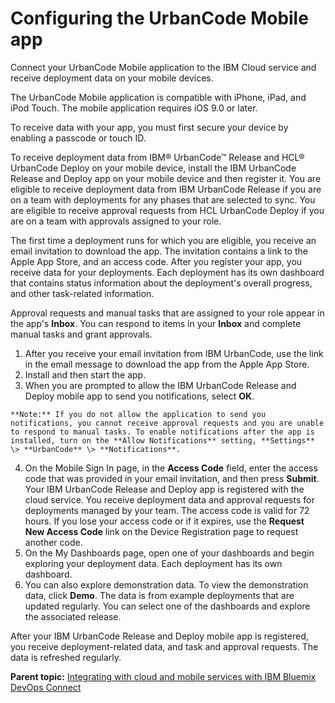 # Configuring the UrbanCode Mobile app

Connect your UrbanCode Mobile application to the IBM Cloud service and receive deployment data on your mobile devices.

The UrbanCode Mobile application is compatible with iPhone, iPad, and iPod Touch. The mobile application requires iOS 9.0 or later.

To receive data with your app, you must first secure your device by enabling a passcode or touch ID.

To receive deployment data from IBM® UrbanCode™ Release and HCL® UrbanCode Deploy on your mobile device, install the IBM UrbanCode Release and Deploy app on your mobile device and then register it. You are eligible to receive deployment data from IBM UrbanCode Release if you are on a team with deployments for any phases that are selected to sync. You are eligible to receive approval requests from HCL UrbanCode Deploy if you are on a team with approvals assigned to your role.

The first time a deployment runs for which you are eligible, you receive an email invitation to download the app. The invitation contains a link to the Apple App Store, and an access code. After you register your app, you receive data for your deployments. Each deployment has its own dashboard that contains status information about the deployment's overall progress, and other task-related information.

Approval requests and manual tasks that are assigned to your role appear in the app's **Inbox**. You can respond to items in your **Inbox** and complete manual tasks and grant approvals.

1.   After you receive your email invitation from IBM UrbanCode, use the link in the email message to download the app from the Apple App Store. 
2.   Install and then start the app. 
3.   When you are prompted to allow the IBM UrbanCode Release and Deploy mobile app to send you notifications, select **OK**. 

    **Note:** If you do not allow the application to send you notifications, you cannot receive approval requests and you are unable to respond to manual tasks. To enable notifications after the app is installed, turn on the **Allow Notifications** setting, **Settings** \> **UrbanCode** \> **Notifications**.

4.   On the Mobile Sign In page, in the **Access Code** field, enter the access code that was provided in your email invitation, and then press **Submit**. Your IBM UrbanCode Release and Deploy app is registered with the cloud service. You receive deployment data and approval requests for deployments managed by your team. The access code is valid for 72 hours. If you lose your access code or if it expires, use the **Request New Access Code** link on the Device Registration page to request another code.
5.   On the My Dashboards page, open one of your dashboards and begin exploring your deployment data. Each deployment has its own dashboard.
6.   You can also explore demonstration data. To view the demonstration data, click **Demo**. The data is from example deployments that are updated regularly. You can select one of the dashboards and explore the associated release.

After your IBM UrbanCode Release and Deploy mobile app is registered, you receive deployment-related data, and task and approval requests. The data is refreshed regularly.

**Parent topic:** [Integrating with cloud and mobile services with IBM Bluemix DevOps Connect](../topics/installIntegrate_UCR_cloud_cp.md)

